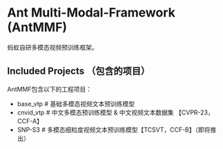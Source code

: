 # Ant Multi-Modal-Framework (AntMMF)
蚂蚁自研多模态视频预训练框架。

## Included Projects （包含的项目）

AntMMF包含以下的工程项目：

- base_vtp          # 基础多模态视频文本预训练模型
- cnvid_vtp         # 中文多模态预训练模型 & 中文视频文本数据集 【CVPR-23，CCF-A】
- SNP-S3						# 多模态细粒度视频文本预训练模型【TCSVT，CCF-B】（即将推出）       
